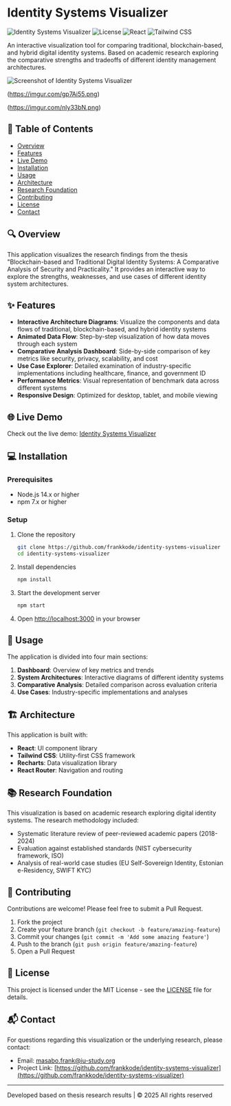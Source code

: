 # Identity Systems Visualizer

![Identity Systems Visualizer](https://img.shields.io/badge/Identity%20Systems-Visualizer-4f46e5)
![License](https://img.shields.io/badge/license-MIT-blue.svg)
![React](https://img.shields.io/badge/React-18.2-61dafb.svg)
![Tailwind CSS](https://img.shields.io/badge/Tailwind%20CSS-3.3-38bdf8.svg)

An interactive visualization tool for comparing traditional, blockchain-based, and hybrid digital identity systems. Based on academic research exploring the comparative strengths and tradeoffs of different identity management architectures.

![Screenshot of Identity Systems Visualizer](https://imgur.com/xQOUB7p.png)

(https://imgur.com/gp7Ai55.png)

(https://imgur.com/nly33bN.png)

## 📑 Table of Contents

- [Overview](#overview)
- [Features](#features)
- [Live Demo](#live-demo)
- [Installation](#installation)
- [Usage](#usage)
- [Architecture](#architecture)
- [Research Foundation](#research-foundation)
- [Contributing](#contributing)
- [License](#license)
- [Contact](#contact)

## 🔍 Overview

This application visualizes the research findings from the thesis "Blockchain-based and Traditional Digital Identity Systems: A Comparative Analysis of Security and Practicality." It provides an interactive way to explore the strengths, weaknesses, and use cases of different identity system architectures.

## ✨ Features

- **Interactive Architecture Diagrams**: Visualize the components and data flows of traditional, blockchain-based, and hybrid identity systems
- **Animated Data Flow**: Step-by-step visualization of how data moves through each system
- **Comparative Analysis Dashboard**: Side-by-side comparison of key metrics like security, privacy, scalability, and cost
- **Use Case Explorer**: Detailed examination of industry-specific implementations including healthcare, finance, and government ID
- **Performance Metrics**: Visual representation of benchmark data across different systems
- **Responsive Design**: Optimized for desktop, tablet, and mobile viewing

## 🌐 Live Demo

Check out the live demo: [Identity Systems Visualizer](https://identity-systems-visualizer.netlify.app/)

## 💻 Installation

### Prerequisites

- Node.js 14.x or higher
- npm 7.x or higher

### Setup

1. Clone the repository
   ```bash
   git clone https://github.com/frankkode/identity-systems-visualizer
   cd identity-systems-visualizer
   ```

2. Install dependencies
   ```bash
   npm install
   ```

3. Start the development server
   ```bash
   npm start
   ```

4. Open [http://localhost:3000](http://localhost:3000) in your browser

## 🚀 Usage

The application is divided into four main sections:

1. **Dashboard**: Overview of key metrics and trends
2. **System Architectures**: Interactive diagrams of different identity systems
3. **Comparative Analysis**: Detailed comparison across evaluation criteria
4. **Use Cases**: Industry-specific implementations and analyses

## 🏗️ Architecture

This application is built with:

- **React**: UI component library
- **Tailwind CSS**: Utility-first CSS framework
- **Recharts**: Data visualization library
- **React Router**: Navigation and routing

## 📚 Research Foundation

This visualization is based on academic research exploring digital identity systems. The research methodology included:

- Systematic literature review of peer-reviewed academic papers (2018-2024)
- Evaluation against established standards (NIST cybersecurity framework, ISO)
- Analysis of real-world case studies (EU Self-Sovereign Identity, Estonian e-Residency, SWIFT KYC)

## 🤝 Contributing

Contributions are welcome! Please feel free to submit a Pull Request.

1. Fork the project
2. Create your feature branch (`git checkout -b feature/amazing-feature`)
3. Commit your changes (`git commit -m 'Add some amazing feature'`)
4. Push to the branch (`git push origin feature/amazing-feature`)
5. Open a Pull Request

## 📄 License

This project is licensed under the MIT License - see the [LICENSE](LICENSE) file for details.

## 📬 Contact

For questions regarding this visualization or the underlying research, please contact:
- Email: masabo.frank@iu-study.org
- Project Link: [https://github.com/frankkode/identity-systems-visualizer](https://github.com/frankkode/identity-systems-visualizer)

---


  Developed based on thesis research results | © 2025 All rights reserved

